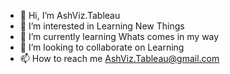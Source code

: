 - 👋 Hi, I’m AshViz.Tableau
- 👀 I’m interested in Learning New Things
- 🌱 I’m currently learning Whats comes in my way
- 💞️ I’m looking to collaborate on Learning
- 📫 How to reach me AshViz.Tableau@gmail.com

<!---
agawarle09/agawarle09 is a ✨ special ✨ repository because its `README.md` (this file) appears on your GitHub profile.
You can click the Preview link to take a look at your changes.
--->
